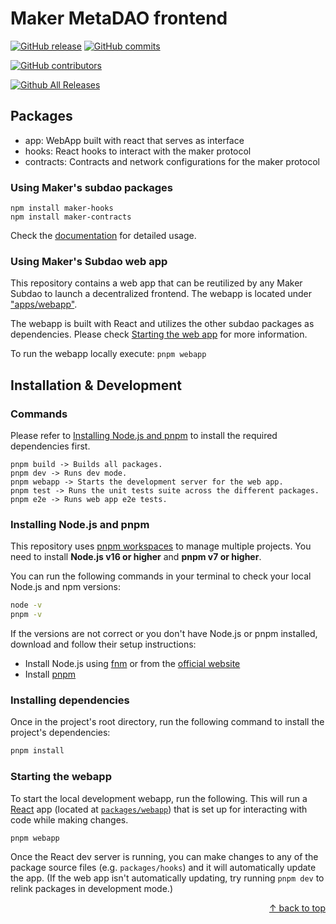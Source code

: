 # Maker MetaDAO frontend

[![GitHub release](https://img.shields.io/github/release/makerdao-dux/metadao-frontend.svg)](https://GitHub.com/makerdao-dux/metadao-frontend/releases/)
[![GitHub commits](https://img.shields.io/github/commits-since/makerdao-dux/metadao-frontend/latest.svg)](https://GitHub.com/makerdao-dux/metadao-frontend/commit/)

[![GitHub contributors](https://img.shields.io/github/contributors/makerdao-dux/metadao-frontend.svg?style=flat)](https://github.com/makerdao-dux/metadao-frontend/graphs/contributors)

[![Github All Releases](https://img.shields.io/github/downloads/makerdao-dux/metadao-frontend/total.svg)](https://GitHub.com/makerdao-dux/metadao-frontend/releases/)

## Packages

- app: WebApp built with react that serves as interface
- hooks: React hooks to interact with the maker protocol
- contracts: Contracts and network configurations for the maker protocol

### Using Maker's subdao packages

```
npm install maker-hooks
npm install maker-contracts
```

Check the [documentation]() for detailed usage.

### Using Maker's Subdao web app

This repository contains a web app that can be reutilized by any Maker Subdao to launch a decentralized frontend. The webapp is located under ["apps/webapp"](./apps/webapp).

The webapp is built with React and utilizes the other subdao packages as dependencies. Please check [Starting the web app](#starting-the-webapp) for more information.

To run the webapp locally execute:
`pnpm webapp`

## Installation & Development

### Commands

Please refer to [Installing Node.js and pnpm](#installing-nodejs-and-pnpm) to install the required dependencies first.

```
pnpm build -> Builds all packages.
pnpm dev -> Runs dev mode.
pnpm webapp -> Starts the development server for the web app.
pnpm test -> Runs the unit tests suite across the different packages.
pnpm e2e -> Runs web app e2e tests.
```

### Installing Node.js and pnpm

This repository uses [pnpm workspaces](https://pnpm.io/workspaces) to manage multiple projects. You need to install **Node.js v16 or higher** and **pnpm v7 or higher**.

You can run the following commands in your terminal to check your local Node.js and npm versions:

```bash
node -v
pnpm -v
```

If the versions are not correct or you don't have Node.js or pnpm installed, download and follow their setup instructions:

- Install Node.js using [fnm](https://github.com/Schniz/fnm) or from the [official website](https://nodejs.org)
- Install [pnpm](https://pnpm.io/installation)

### Installing dependencies

Once in the project's root directory, run the following command to install the project's dependencies:

```bash
pnpm install
```

### Starting the webapp

To start the local development webapp, run the following. This will run a [React](https://reactjs.org/) app (located at [`packages/webapp`](./packages/webapp)) that is set up for interacting with code while making changes.

```bash
pnpm webapp
```

Once the React dev server is running, you can make changes to any of the package source files (e.g. `packages/hooks`) and it will automatically update the app. (If the web app isn't automatically updating, try running `pnpm dev` to relink packages in development mode.)

<div align="right">
  <a href="#basic-guide">&uarr; back to top</a></b>
</div>
